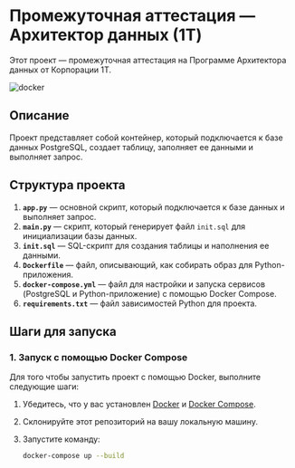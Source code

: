 # Промежуточная аттестация — Архитектор данных (1T)

Этот проект — промежуточная аттестация на Программе Архитектора данных от Корпорации 1T.

![docker](https://github.com/user-attachments/assets/ea0a7539-749c-4a1e-8486-2a5aad13fcf6)


## Описание

Проект представляет собой контейнер, который подключается к базе данных PostgreSQL, создает таблицу, заполняет ее данными и выполняет запрос.

## Структура проекта

1. **`app.py`** — основной скрипт, который подключается к базе данных и выполняет запрос.
2. **`main.py`** — скрипт, который генерирует файл `init.sql` для инициализации базы данных.
3. **`init.sql`** — SQL-скрипт для создания таблицы и наполнения ее данными.
4. **`Dockerfile`** — файл, описывающий, как собирать образ для Python-приложения.
5. **`docker-compose.yml`** — файл для настройки и запуска сервисов (PostgreSQL и Python-приложение) с помощью Docker Compose.
6. **`requirements.txt`** — файл зависимостей Python для проекта.

## Шаги для запуска

### 1. Запуск с помощью Docker Compose

Для того чтобы запустить проект с помощью Docker, выполните следующие шаги:

1. Убедитесь, что у вас установлен [Docker](https://www.docker.com/get-started) и [Docker Compose](https://docs.docker.com/compose/install/).
2. Склонируйте этот репозиторий на вашу локальную машину.
3. Запустите команду:

   ```bash
   docker-compose up --build
